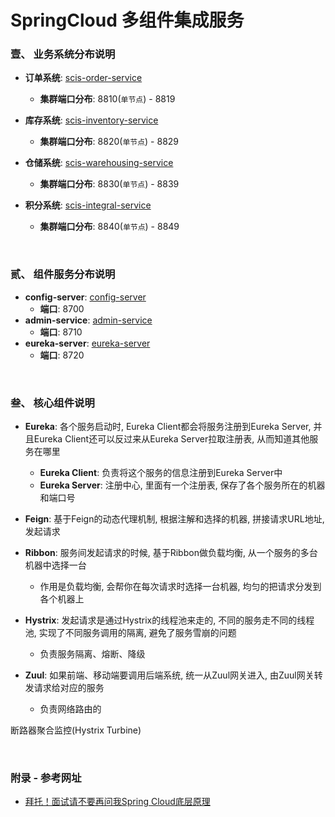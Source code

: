 # SpringCloud 多组件集成服务

### 壹、 业务系统分布说明
 - **订单系统**: [scis-order-service](https://github.com/AnswerAICode/springcloud-integration-services/tree/master/scis-order-service)
   - **集群端口分布**: 8810(`单节点`) - 8819
   
 - **库存系统**: [scis-inventory-service](https://github.com/AnswerAICode/springcloud-integration-services/tree/master/scis-inventory-service)
   - **集群端口分布**: 8820(`单节点`) - 8829
   
 - **仓储系统**: [scis-warehousing-service](https://github.com/AnswerAICode/springcloud-integration-services/tree/master/scis-warehousing-service)
   - **集群端口分布**: 8830(`单节点`) - 8839
   
 - **积分系统**: [scis-integral-service](https://github.com/AnswerAICode/springcloud-integration-services/tree/master/scis-integral-service)
   - **集群端口分布**: 8840(`单节点`) - 8849
  
&nbsp;

### 贰、 组件服务分布说明
 - **config-server**: [config-server](https://github.com/AnswerAICode/springcloud-integration-services/tree/master/config-server)
   - **端口**: 8700
 - **admin-service**: [admin-service](https://github.com/AnswerAICode/springcloud-integration-services/tree/master/admin-service)
   - **端口**: 8710
 - **eureka-server**: [eureka-server](https://github.com/AnswerAICode/springcloud-integration-services/tree/master/eureka-server)
   - **端口**: 8720

&nbsp;

### 叁、 核心组件说明
 - **Eureka**: 各个服务启动时, Eureka Client都会将服务注册到Eureka Server, 并且Eureka Client还可以反过来从Eureka Server拉取注册表, 从而知道其他服务在哪里
   - **Eureka Client**: 负责将这个服务的信息注册到Eureka Server中
   - **Eureka Server**: 注册中心, 里面有一个注册表, 保存了各个服务所在的机器和端口号
   
 - **Feign**: 基于Feign的动态代理机制, 根据注解和选择的机器, 拼接请求URL地址, 发起请求
 
 - **Ribbon**: 服务间发起请求的时候, 基于Ribbon做负载均衡, 从一个服务的多台机器中选择一台
   - 作用是负载均衡, 会帮你在每次请求时选择一台机器, 均匀的把请求分发到各个机器上
   
 - **Hystrix**: 发起请求是通过Hystrix的线程池来走的, 不同的服务走不同的线程池, 实现了不同服务调用的隔离, 避免了服务雪崩的问题
   - 负责服务隔离、熔断、降级
   
 - **Zuul**: 如果前端、移动端要调用后端系统, 统一从Zuul网关进入, 由Zuul网关转发请求给对应的服务
   - 负责网络路由的





断路器聚合监控(Hystrix Turbine)

&nbsp;

### 附录 - 参考网址
  - [拜托！面试请不要再问我Spring Cloud底层原理](https://mp.weixin.qq.com/s/7cIpSV0dHV5jHdxF4Wdtgw)
